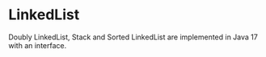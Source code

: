 # LinkedList

Doubly LinkedList, Stack and Sorted LinkedList are implemented in Java 17 with an interface.
